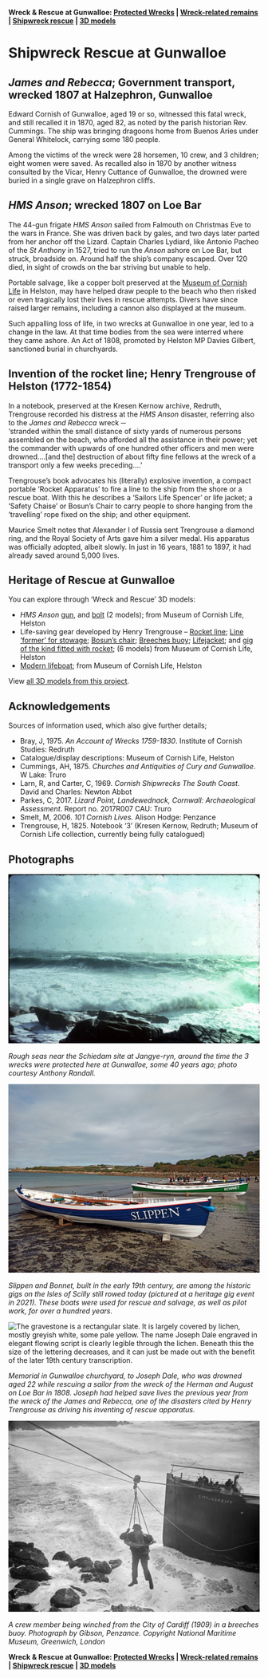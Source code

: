 **Wreck & Rescue at Gunwalloe: [Protected Wrecks](protected-wrecks-at-gunwalloe.md) &#124; [Wreck-related remains](more-wreck-related-remains-gunwalloe.md) &#124; [Shipwreck rescue](shipwreck-rescue-at-gunwalloe.md) &#124; [3D models](3D-model-descriptions.md)**

# Shipwreck Rescue at Gunwalloe

## *James and Rebecca*; Government transport, wrecked 1807 at Halzephron, Gunwalloe

Edward Cornish of Gunwalloe, aged 19 or so, witnessed this fatal wreck, and still recalled it in 1870, aged 82, as noted by the parish historian Rev. Cummings. The ship was bringing dragoons home from Buenos Aries under General Whitelock, carrying some 180 people. 

Among the victims of the wreck were 28 horsemen, 10 crew, and 3 children; eight women were saved. As recalled also in 1870 by another witness consulted by the Vicar, Henry Cuttance of Gunwalloe, the drowned were buried in a single grave on Halzephron cliffs. 

## *HMS Anson*; wrecked 1807 on Loe Bar 

The 44-gun frigate *HMS Anson* sailed from Falmouth on Christmas Eve to the wars in France. She was driven back by gales, and two days later parted from her anchor off the Lizard. Captain Charles Lydiard, like Antonio Pacheo of the *St Anthony* in 1527, tried to run the *Anson* ashore on Loe Bar, but struck, broadside on. Around half the ship’s company escaped. Over 120 died, in sight of crowds on the bar striving but unable to help.

Portable salvage, like a copper bolt preserved at the [Museum of Cornish Life](https://museumofcornishlife.co.uk) in Helston, may have helped draw people to the beach who then risked or even tragically lost their lives in rescue attempts. Divers have since raised larger remains, including a cannon also displayed at the museum.

Such appalling loss of life, in two wrecks at Gunwalloe in one year, led to a change in the law. At that time bodies from the sea were interred where they came ashore. An Act of 1808, promoted by Helston MP Davies Gilbert, sanctioned burial in churchyards.

## Invention of the rocket line; Henry Trengrouse of Helston (1772-1854) 

In a notebook, preserved at the Kresen Kernow archive, Redruth, Trengrouse recorded his distress at the *HMS Anson* disaster, referring also to the *James and Rebecca* wreck ─   
‘stranded within the small distance of sixty yards of numerous persons assembled on the beach, who afforded all the assistance in their power; yet the commander with upwards of one hundred other officers and men were drowned….[and the] destruction of about fifty fine fellows at the wreck of a transport only a few weeks preceding….’

Trengrouse’s book advocates his (literally) explosive invention, a compact portable ‘Rocket Apparatus’ to fire a line to the ship from the shore or a rescue boat. With this he describes a ‘Sailors Life Spencer’ or life jacket; a ‘Safety Chaise’ or Bosun’s Chair to carry people to shore hanging from the ‘travelling’ rope fixed on the ship; and other equipment.

Maurice Smelt notes that Alexander I of Russia sent Trengrouse a diamond ring, and the Royal Society of Arts gave him a silver medal. His apparatus was officially adopted, albeit slowly. In just in 16 years, 1881 to 1897, it had already saved around 5,000 lives.

## Heritage of Rescue at Gunwalloe 

You can explore through ‘Wreck and Rescue’ 3D models:

* *HMS Anson* [gun](https://sketchfab.com/3d-models/cannon-from-hms-anson-4968ee81b5f04c388129c758b05a94dd), and [bolt](https://sketchfab.com/3d-models/clench-bolt-from-hms-anson-7cee3c157fac4ec3a5c6b5af998c5e25) (2 models); from Museum of Cornish Life, Helston
* Life-saving gear developed by Henry Trengrouse – [Rocket line](https://sketchfab.com/3d-models/rescue-apparatus-coiled-rocket-line-08cb44f703904e9f8a6717502e142b48); [Line ‘former’ for stowage](https://sketchfab.com/3d-models/rescue-apparatus-rocket-line-former-a162873a58a7446cab8094287f79ebd2); [Bosun’s chair](https://sketchfab.com/3d-models/trengrouses-bosuns-chair-d8aa65895b044bc3994342badecbdd35); [Breeches buoy](https://sketchfab.com/3d-models/breeches-buoy-56ebae3995f84ecc9ceb4fb5698d052d); [Lifejacket](https://sketchfab.com/3d-models/trengrouses-life-spencer-early-life-jacket-ce46b9e728bf4833b0659c7236356677); and [gig of the kind fitted with rocket](https://sketchfab.com/3d-models/pilot-gig-model-6fe215051223473ba31824d3de0ac091); (6 models) from Museum of Cornish Life, Helston
* [Modern lifeboat](https://sketchfab.com/3d-models/model-of-the-lizard-lifeboat-rnlb-duke-of-york-8619d5cb78964887bd31e0953f7dfd11); from Museum of Cornish Life, Helston

View [all 3D models from this project](3D-model-descriptions.md).

## Acknowledgements 

Sources of information used, which also give further details;

* Bray, J, 1975. *An Account of Wrecks 1759-1830*. Institute of Cornish Studies: Redruth 
* Catalogue/display descriptions: Museum of Cornish Life, Helston
* Cummings, AH, 1875. *Churches and Antiquities of Cury and Gunwalloe*. W Lake: Truro
* Larn, R, and Carter, C, 1969. *Cornish Shipwrecks The South Coast*. David and Charles: Newton Abbot
* Parkes, C, 2017. *Lizard Point, Landewednack, Cornwall: Archaeological Assessment*. Report no. 2017R007 CAU: Truro
* Smelt, M, 2006. *101 Cornish Lives.* Alison Hodge: Penzance
* Trengrouse, H, 1825. Notebook ‘3’ (Kresen Kernow, Redruth; Museum of Cornish Life collection, currently being fully catalogued)

## Photographs

![The view facing out to sea is full of large breakers with white streaked sides and curling white tops. Signs of spray in the scene and wear on the print contribute to a sense of the conditions often prevailing on the site and the passage of time since its designation.](website-images/1-Jangye-ryn-AR.jpg)

*Rough seas near the Schiedam site at Jangye-ryn, around the time the 3 wrecks were protected here at Gunwalloe, some 40 years ago; photo courtesy Anthony Randall.*

![These two early gigs, Slippen painted in blue, and Bonnet in green, are drawn up on the wide sandy beach beside a calm sea at Porthmellon, St Mary’s. Beyond are Padstow gig Teaser and other boats and rowers.](website-images/2-Slippen-and-Bonnet-at-Porthmellon.jpg)

*Slippen and Bonnet, built in the early 19th century, are among the historic gigs on the Isles of Scilly still rowed today (pictured at a heritage gig event in 2021). These boats were used for rescue and salvage, as well as pilot work, for over a hundred years.*

![The gravestone is a rectangular slate. It is largely covered by lichen, mostly greyish white, some pale yellow. The name Joseph Dale engraved in elegant flowing script is clearly legible through the lichen. Beneath this the size of the lettering decreases, and it can just be made out with the benefit of the later 19th century transcription.](website-images/3-Joseph-Dale-memorial.JPG)

*Memorial in Gunwalloe churchyard, to Joseph Dale, who was drowned aged 22 while rescuing a sailor from the wreck of the Herman and August on Loe Bar in 1808. Joseph had helped save lives the previous year from the wreck of the James and Rebecca, one of the disasters cited by Henry Trengrouse as driving his inventing of rescue apparatus.*

![The scene is an expanse of stormy white surf foam, with the dark square bulk of the stranded steamer's bow to the right. In the centre a seaman wearing working clothes, in the breeches buoy, hangs over the sea from ropes rising from the ship to the cliff you can sense behind you from the steepness of the ropes' slant.](website-images/4-City-of-Cardiff-1909-rescue.jpg)

*A crew member being winched from the City of Cardiff (1909) in a breeches buoy. Photograph by Gibson, Penzance. Copyright National Maritime Museum, Greenwich, London*

**Wreck & Rescue at Gunwalloe: [Protected Wrecks](protected-wrecks-at-gunwalloe.md) &#124; [Wreck-related remains](more-wreck-related-remains-gunwalloe.md) &#124; [Shipwreck rescue](shipwreck-rescue-at-gunwalloe.md) &#124; [3D models](3D-model-descriptions.md)**
